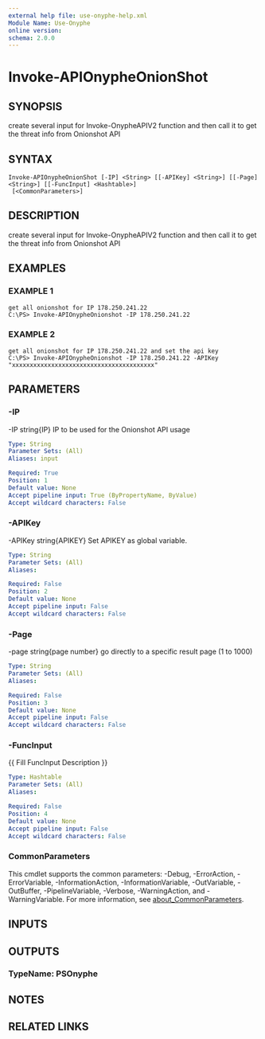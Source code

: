 ```yaml
---
external help file: use-onyphe-help.xml
Module Name: Use-Onyphe
online version:
schema: 2.0.0
---
```


# Invoke-APIOnypheOnionShot

## SYNOPSIS
create several input for Invoke-OnypheAPIV2 function and then call it to get the threat info from Onionshot API

## SYNTAX

```
Invoke-APIOnypheOnionShot [-IP] <String> [[-APIKey] <String>] [[-Page] <String>] [[-FuncInput] <Hashtable>]
 [<CommonParameters>]
```

## DESCRIPTION
create several input for Invoke-OnypheAPIV2 function and then call it to get the threat info from Onionshot API

## EXAMPLES

### EXAMPLE 1
```
get all onionshot for IP 178.250.241.22
C:\PS> Invoke-APIOnypheOnionshot -IP 178.250.241.22
```

### EXAMPLE 2
```
get all onionshot for IP 178.250.241.22 and set the api key
C:\PS> Invoke-APIOnypheOnionshot -IP 178.250.241.22 -APIKey "xxxxxxxxxxxxxxxxxxxxxxxxxxxxxxxxxxxxxxxx"
```

## PARAMETERS

### -IP
-IP string{IP}
IP to be used for the Onionshot API usage

```yaml
Type: String
Parameter Sets: (All)
Aliases: input

Required: True
Position: 1
Default value: None
Accept pipeline input: True (ByPropertyName, ByValue)
Accept wildcard characters: False
```

### -APIKey
-APIKey string{APIKEY}
Set APIKEY as global variable.

```yaml
Type: String
Parameter Sets: (All)
Aliases:

Required: False
Position: 2
Default value: None
Accept pipeline input: False
Accept wildcard characters: False
```

### -Page
-page string{page number}
go directly to a specific result page (1 to 1000)

```yaml
Type: String
Parameter Sets: (All)
Aliases:

Required: False
Position: 3
Default value: None
Accept pipeline input: False
Accept wildcard characters: False
```

### -FuncInput
{{ Fill FuncInput Description }}

```yaml
Type: Hashtable
Parameter Sets: (All)
Aliases:

Required: False
Position: 4
Default value: None
Accept pipeline input: False
Accept wildcard characters: False
```

### CommonParameters
This cmdlet supports the common parameters: -Debug, -ErrorAction, -ErrorVariable, -InformationAction, -InformationVariable, -OutVariable, -OutBuffer, -PipelineVariable, -Verbose, -WarningAction, and -WarningVariable. For more information, see [about_CommonParameters](http://go.microsoft.com/fwlink/?LinkID=113216).

## INPUTS

## OUTPUTS

### TypeName: PSOnyphe
## NOTES

## RELATED LINKS
